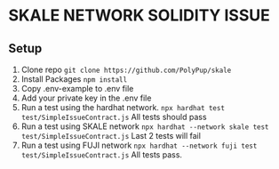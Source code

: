 # SKALE NETWORK SOLIDITY ISSUE
## Setup

1. Clone repo `git clone https://github.com/PolyPup/skale`
2. Install Packages `npm install`
3. Copy .env-example to .env file
4. Add your private key in the .env file
5. Run a test using the hardhat network. `npx hardhat test test/SimpleIssueContract.js`
All tests should pass
6. Run a test using SKALE network `npx hardhat --network skale test test/SimpleIssueContract.js`
Last 2 tests will fail
7. Run a test using FUJI network `npx hardhat --network fuji test test/SimpleIssueContract.js`
All tests pass. 

